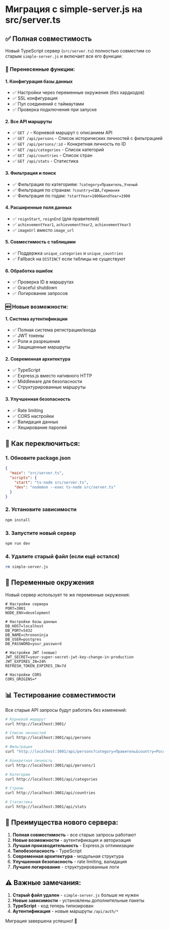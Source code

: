 # Миграция с simple-server.js на src/server.ts

## ✅ Полная совместимость

Новый TypeScript сервер (`src/server.ts`) полностью совместим со старым `simple-server.js` и включает все его функции:

### 🔄 Перенесенные функции:

#### 1. **Конфигурация базы данных**
- ✅ Настройки через переменные окружения (без хардкодов)
- ✅ SSL конфигурация
- ✅ Пул соединений с таймаутами
- ✅ Проверка подключения при запуске

#### 2. **Все API маршруты**
- ✅ `GET /` - Корневой маршрут с описанием API
- ✅ `GET /api/persons` - Список исторических личностей с фильтрацией
- ✅ `GET /api/persons/:id` - Конкретная личность по ID
- ✅ `GET /api/categories` - Список категорий
- ✅ `GET /api/countries` - Список стран
- ✅ `GET /api/stats` - Статистика

#### 3. **Фильтрация и поиск**
- ✅ Фильтрация по категориям: `?category=Правитель,Ученый`
- ✅ Фильтрация по странам: `?country=США,Германия`
- ✅ Фильтрация по годам: `?startYear=1800&endYear=1900`

#### 4. **Расширенные поля данных**
- ✅ `reignStart`, `reignEnd` (для правителей)
- ✅ `achievementYear1`, `achievementYear2`, `achievementYear3`
- ✅ `imageUrl` вместо `image_url`

#### 5. **Совместимость с таблицами**
- ✅ Поддержка `unique_categories` и `unique_countries`
- ✅ Fallback на `DISTINCT` если таблицы не существуют

#### 6. **Обработка ошибок**
- ✅ Проверка ID в маршрутах
- ✅ Graceful shutdown
- ✅ Логирование запросов

### 🆕 Новые возможности:

#### 1. **Система аутентификации**
- ✅ Полная система регистрации/входа
- ✅ JWT токены
- ✅ Роли и разрешения
- ✅ Защищенные маршруты

#### 2. **Современная архитектура**
- ✅ TypeScript
- ✅ Express.js вместо нативного HTTP
- ✅ Middleware для безопасности
- ✅ Структурированные маршруты

#### 3. **Улучшенная безопасность**
- ✅ Rate limiting
- ✅ CORS настройки
- ✅ Валидация данных
- ✅ Хеширование паролей

## 🚀 Как переключиться:

### 1. **Обновите package.json**
```json
{
  "main": "src/server.ts",
  "scripts": {
    "start": "ts-node src/server.ts",
    "dev": "nodemon --exec ts-node src/server.ts"
  }
}
```

### 2. **Установите зависимости**
```bash
npm install
```

### 3. **Запустите новый сервер**
```bash
npm run dev
```

### 4. **Удалите старый файл** (если ещё остался)
```bash
rm simple-server.js
```

## 🔧 Переменные окружения

Новый сервер использует те же переменные окружения:

```env
# Настройки сервера
PORT=3001
NODE_ENV=development

# Настройки базы данных
DB_HOST=localhost
DB_PORT=5432
DB_NAME=chrononinja
DB_USER=postgres
DB_PASSWORD=your_password

# Настройки JWT (новые)
JWT_SECRET=your-super-secret-jwt-key-change-in-production
JWT_EXPIRES_IN=24h
REFRESH_TOKEN_EXPIRES_IN=7d

# Настройки CORS
CORS_ORIGINS=*
```

## 📊 Тестирование совместимости

Все старые API запросы будут работать без изменений:

```bash
# Корневой маршрут
curl http://localhost:3001/

# Список личностей
curl http://localhost:3001/api/persons

# Фильтрация
curl "http://localhost:3001/api/persons?category=Правитель&country=Россия&startYear=1800&endYear=1900"

# Конкретная личность
curl http://localhost:3001/api/persons/1

# Категории
curl http://localhost:3001/api/categories

# Страны
curl http://localhost:3001/api/countries

# Статистика
curl http://localhost:3001/api/stats
```

## 🎯 Преимущества нового сервера:

1. **Полная совместимость** - все старые запросы работают
2. **Новые возможности** - аутентификация и авторизация
3. **Лучшая производительность** - Express.js оптимизации
4. **Типобезопасность** - TypeScript
5. **Современная архитектура** - модульная структура
6. **Улучшенная безопасность** - rate limiting, валидация
7. **Лучшее логирование** - структурированные логи

## ⚠️ Важные замечания:

1. **Старый файл удален** - `simple-server.js` больше не нужен
2. **Новые зависимости** - установлены дополнительные пакеты
3. **TypeScript** - код теперь типизирован
4. **Аутентификация** - новые маршруты `/api/auth/*`

Миграция завершена успешно! 🎉 